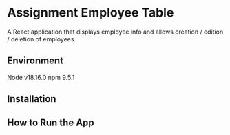 # Assignment Employee Table
A React application that displays employee info and allows creation / edition / deletion of employees.

## Environment
Node v18.16.0
npm 9.5.1

## Installation

## How to Run the App
